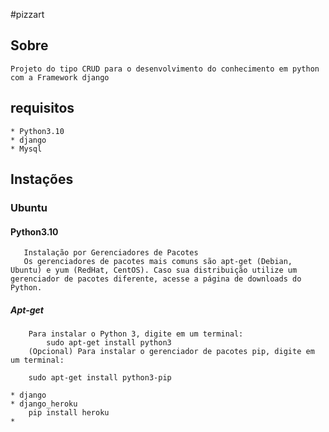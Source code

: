 #pizzart

## Sobre

    Projeto do tipo CRUD para o desenvolvimento do conhecimento em python com a Framework django

## requisitos
    
    * Python3.10
    * django
    * Mysql

## Instações

### Ubuntu

#### Python3.10
       Instalação por Gerenciadores de Pacotes
       Os gerenciadores de pacotes mais comuns são apt-get (Debian, Ubuntu) e yum (RedHat, CentOS). Caso sua distribuição utilize um gerenciador de pacotes diferente, acesse a página de downloads do Python.

##### Apt-get

        Para instalar o Python 3, digite em um terminal:
            sudo apt-get install python3
        (Opcional) Para instalar o gerenciador de pacotes pip, digite em um terminal:
 
        sudo apt-get install python3-pip

    * django
    * django_heroku
        pip install heroku
    *
    